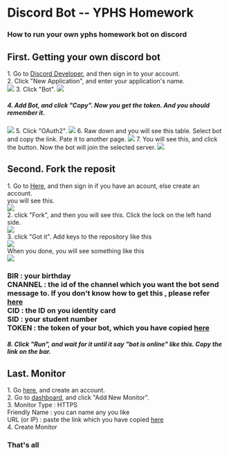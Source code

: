 # Discord Bot -- YPHS Homework
<h3><b>How to run your own yphs homework bot on discord</b></h3>
<h2>First. Getting your own discord bot</h2>
<div>1. Go to <a href="https://discord.com/developers/applications">Discord Developer</a>, and then sign in to your account.</div>
<div>2. Click "New Application", and enter your application's name.</div>
<img src="https://cdn.discordapp.com/attachments/870320793400270860/873227295148638289/unknown.png" with="600" heigh="400">
3. Click "Bot".
<img src="https://cdn.discordapp.com/attachments/870320793400270860/873228744523927605/2021-08-06_11.36.57.png" with="600" heigh="400">
<h5>4. Add Bot, and click "Copy".  Now you get the token. And you should remember it.</h5>
<img src="https://cdn.discordapp.com/attachments/870320793400270860/873230887230259220/2021-08-06_11.47.03.png" with="600" heigh="400">
5. Click "OAuth2".
<img src="https://cdn.discordapp.com/attachments/870320793400270860/873231754117382234/unknown.png" with="600" heigh="400">
6. Raw down and you will see this table. Select bot and copy the link. Pate it to another page.
<img src="https://cdn.discordapp.com/attachments/870320793400270860/873232299691499520/unknown.png" with="600" heigh="400">
7. You will see this, and click the button. Now the bot will join the selected server.
<img src="https://cdn.discordapp.com/attachments/870320793400270860/873232997992792084/unknown.png" with="600" heigh="400">
<br>
<h2>Second. Fork the reposit</h2>
<div>1. Go to <a href="https://replit.com/@KenIsGenius/106-HW-Bot">Here</a>, and then sign in if you have an acount, else create an account.<br>you will see this.</div>
<img src="https://cdn.discordapp.com/attachments/870320793400270860/873235949172162650/unknown.png" with="600" heigh="400">
<div>2. click "Fork", and then you will see this. Click the lock on the left hand side.</div>
<img src="https://cdn.discordapp.com/attachments/870320793400270860/873237636565844058/unknown.png" with="600" heigh="400">
<div>3. click "Got it". Add keys to the repository like this</div>
<img src="https://cdn.discordapp.com/attachments/870320793400270860/873238305808994384/unknown.png" with="600" heigh="400">
<div>When you done, you will see something like this</div>
<img src="https://cdn.discordapp.com/attachments/870320793400270860/873238555726606416/2021-08-06_10.36.41.png" with="37" heigh="25">
<h3>BIR : your birthday<br>CNANNEL : the id of the channel which you want the bot send message to. If you don't know how to get this , please refer <a href="https://www.remote.tools/remote-work/how-to-find-discord-id">here</a><br>CID : the ID on you identity card<br>SID : your student number<br>TOKEN : the token of your bot, which you have copied <a href="https://github.com/KenIsGenius/106-HW-Bot/blob/main/README.md#4-add-bot-and-click-copy--now-you-get-the-token-and-you-should-remember-it">here</a></h3>
<h5>8. Click "Run", and wait for it until it say "bot is online" like this. Copy the link on the bar.</h5>
<h2>Last. Monitor</h2>
<div>1. Go <a href="https://uptimerobot.com/">here</a>, and create an account.</div>
<div>2. Go to <a href="https://uptimerobot.com/dashboard#mainDashboard">dashboard</a>, and click "Add New Monitor".</div>
<div>3. Monitor Type : HTTPS<br> Friendly Name : you can name any you like<br>URL (or IP) : paste the link which you have copied <a href="https://github.com/KenIsGenius/106-HW-Bot/blob/main/README.md#8-click-run-and-wait-for-it-until-it-say-bot-is-online-like-this-copy-the-link-on-the-bar">here</a></div>
<div>4. Create Monitor</div>

<h3>That's all</h3>

